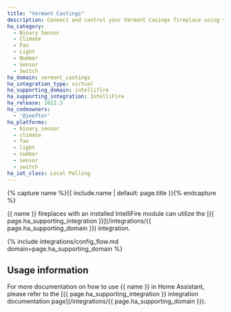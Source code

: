 ```yaml
---
title: "Vermont Castings"
description: Connect and control your Vermont Casings fireplace using the IntelliFire integration
ha_category:
  - Binary Sensor
  - Climate
  - Fan
  - Light
  - Number
  - Sensor
  - Switch
ha_domain: vermont_castings
ha_integration_type: virtual
ha_supporting_domain: intellifire
ha_supporting_integration: IntelliFire
ha_release: 2022.3
ha_codeowners:
  - '@jeeftor'
ha_platforms:
  - binary_sensor
  - climate
  - fan
  - light
  - number
  - sensor
  - switch
ha_iot_class: Local Polling
---
```


{% capture name %}{{ include.name | default: page.title }}{% endcapture %}

{{ name }} fireplaces with an installed IntelliFire module can utilize the
[{{ page.ha_supporting_integration }}](/integrations/{{ page.ha_supporting_domain }})
integration.

{% include integrations/config_flow.md domain=page.ha_supporting_domain %}

## Usage information

For more documentation on how to use {{ name }} in Home Assistant, please refer to the
[{{ page.ha_supporting_integration }} integration documentation page](/integrations/{{ page.ha_supporting_domain }}).
